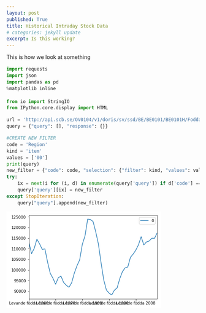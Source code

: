 ```yaml
---
layout: post
published: True
title: Historical Intraday Stock Data 
# categories: jekyll update
excerpt: Is this working?
---
```




This is how we look at something

```python
import requests
import json
import pandas as pd
%matplotlib inline

from io import StringIO
from IPython.core.display import HTML
```

```python
url = 'http://api.scb.se/OV0104/v1/doris/sv/ssd/BE/BE0101/BE0101H/FoddaK'
query = {"query": [], "response": {}}
```


```python
#CREATE NEW FILTER
code = 'Region'
kind = 'item'
values = ['00']
print(query)
new_filter = {"code": code, "selection": {"filter": kind, "values": values}}
try:
    ix = next(i for (i, d) in enumerate(query['query']) if d['code'] == code)
    query['query'][ix] = new_filter
except StopIteration:
    query["query"].append(new_filter)
```

![my photo](/images/graph.png)
